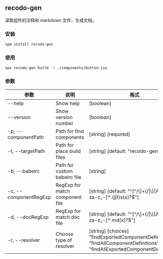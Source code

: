 ## recodo-gen

读取组件的注释和 markdown 文件，生成文档。

### 安装

```sh
npm install recodo-gen
```

### 使用

```sh
npx recodo-gen build -t ./components/button.jsx
```

### 参数

| 参数                  | 说明                            | 格式                                                                                                                       |
| --------------------- | ------------------------------- | -------------------------------------------------------------------------------------------------------------------------- |
| --help                | Show help                       | [boolean]                                                                                                                  |
| --version             | Show version number             | [boolean]                                                                                                                  |
| -p, --componentPath   | Path for find components        | [string] [required]                                                                                                        |
| -t, --targetPath      | Path for place build files      | [string] [default: "recodo-gen-output"]                                                                                    |
| -b, --babelrc         | Path for custom babelrc file    | [string]                                                                                                                   |
| -c, --componentRegExp | RegExp for match component file | [string] [default: "^[^/\\]+(\/\|\\)[A-Z][a-za-z_-]\*.(j\|t)s(x)?$"]                                                       |
| -d, --docRegExp       | RegExp for match doc file       | [string] [default: "^[^/\\]+(\/\|\\)[A-Z][a-za-z_-]\*.md(x)?$"]                                                            |
| -r, --resolver        | Choose type of resolver         | [string] [choices] "findExportedComponentDefinition", "findAllComponentDefinitions", "findAllExportedComponentDefinitions" |
